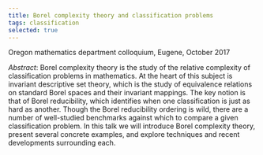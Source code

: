 ```yaml
---
title: Borel complexity theory and classification problems
tags: classification
selected: true
---
```


Oregon mathematics department colloquium, Eugene, October 2017<!--more-->

*Abstract*: Borel complexity theory is the study of the relative complexity of classification problems in mathematics. At the heart of this subject is invariant descriptive set theory, which is the study of equivalence relations on standard Borel spaces and their invariant mappings. The key notion is that of Borel reducibility, which identifies when one classification is just as hard as another. Though the Borel reducibility ordering is wild, there are a number of well-studied benchmarks against which to compare a given classification problem. In this talk we will introduce Borel complexity theory, present several concrete examples, and explore techniques and recent developments surrounding each.
